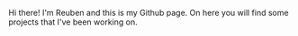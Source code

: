  Hi there! I'm Reuben and this is my Github page. On here you will find some projects that I've been working on.
